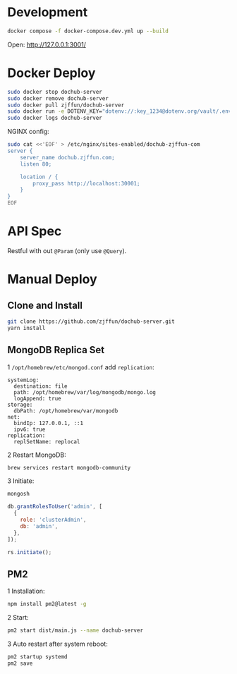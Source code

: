 # Development

```bash
docker compose -f docker-compose.dev.yml up --build
```

Open: http://127.0.0.1:3001/

# Docker Deploy

```bash
sudo docker stop dochub-server
sudo docker remove dochub-server
sudo docker pull zjffun/dochub-server
sudo docker run -e DOTENV_KEY="dotenv://:key_1234@dotenv.org/vault/.env.vault?environment=production" -d --restart=always --name dochub-server -p 30001:30001 zjffun/dochub-server:latest
sudo docker logs dochub-server
```

NGINX config:

```bash
sudo cat <<'EOF' > /etc/nginx/sites-enabled/dochub-zjffun-com
server {
    server_name dochub.zjffun.com;
    listen 80;

    location / {
        proxy_pass http://localhost:30001;
    }
}
EOF
```

# API Spec

Restful with out `@Param` (only use `@Query`).

# Manual Deploy

## Clone and Install

```bash
git clone https://github.com/zjffun/dochub-server.git
yarn install
```

## MongoDB Replica Set

1 `/opt/homebrew/etc/mongod.conf` add `replication`:

```text
systemLog:
  destination: file
  path: /opt/homebrew/var/log/mongodb/mongo.log
  logAppend: true
storage:
  dbPath: /opt/homebrew/var/mongodb
net:
  bindIp: 127.0.0.1, ::1
  ipv6: true
replication:
  replSetName: replocal
```

2 Restart MongoDB:

```bash
brew services restart mongodb-community
```

3 Initiate:

```bash
mongosh
```

```js
db.grantRolesToUser('admin', [
  {
    role: 'clusterAdmin',
    db: 'admin',
  },
]);

rs.initiate();
```

## PM2

1 Installation:

```bash
npm install pm2@latest -g
```

2 Start:

```bash
pm2 start dist/main.js --name dochub-server
```

3 Auto restart after system reboot:

```bash
pm2 startup systemd
pm2 save
```
